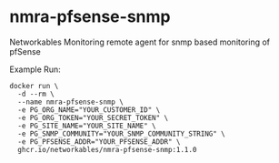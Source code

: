 # nmra-pfsense-snmp
Networkables Monitoring remote agent for snmp based monitoring of pfSense

Example Run:
```
docker run \
  -d --rm \
  --name nmra-pfsense-snmp \
  -e PG_ORG_NAME="YOUR_CUSTOMER_ID" \
  -e PG_ORG_TOKEN="YOUR_SECRET_TOKEN" \
  -e PG_SITE_NAME="YOUR_SITE_NAME" \
  -e PG_SNMP_COMMUNITY="YOUR_SNMP_COMMUNITY_STRING" \
  -e PG_PFSENSE_ADDR="YOUR_PFSENSE_ADDR" \
  ghcr.io/networkables/nmra-pfsense-snmp:1.1.0
```
